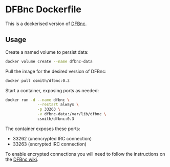 # DFBnc Dockerfile

This is a dockerised version of [DFBnc](https://github.com/ShaneMcC/DFBnc/).

## Usage

Create a named volume to persist data:

```bash
docker volume create --name dfbnc-data
```

Pull the image for the desired version of DFBnc:

```bash
docker pull csmith/dfbnc:0.3
```

Start a container, exposing ports as needed:

```bash
docker run -d --name dfbnc \
              --restart always \
              -p 33263 \
              -v dfbnc-data:/var/lib/dfbnc \
              csmith/dfbnc:0.3
```

The container exposes these ports:

  * 33262 (unencrypted IRC connection)
  * 33263 (encrypted IRC connection) 

To enable encrypted connections you will need to follow the instructions
on the [DFBnc wiki](https://github.com/ShaneMcC/DFBnc/wiki/SSL-Listen-Hosts).
